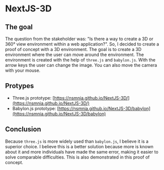 # NextJS-3D
## The goal
The question from the stakeholder was: "Is there a way to create a 3D or 360° view environment within a web application?". So, I decided to create a proof of concept with a 3D environment. The goal is to create a 3D environment where the user can move around the environment. The environment is created with the help of `three.js` and `babylon.js`. With the arrow keys the user can change the image. You can also move the camera with your mouse.

## Protypes
* Three.js prototype: [https://nsmnia.github.io/NextJS-3D/](https://nsmnia.github.io/NextJS-3D/)
* Babylon.js prototype: [https://nsmnia.github.io/NextJS-3D/babylon](https://nsmnia.github.io/NextJS-3D/babylon)

## Conclusion
Because `three.js` is more widely used than `babylon.js`, I believe it is a superior choice. I believe this is a better solution because more is known about it and more individuals have made the same error, making it easier to solve comparable difficulties. This is also demonstrated in this proof of concept.